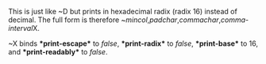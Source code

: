  



This is just like ~D but prints in hexadecimal radix (radix 16) instead of decimal. The full form is therefore ~*mincol*,*padchar*,*commachar*,*comma-interval*X. 



~X binds **\*print-escape\*** to *false*, **\*print-radix\*** to *false*, **\*print-base\*** to 16, and **\*print-readably\*** to *false*. 



